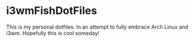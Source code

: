 # i3wmFishDotFiles
This is my personal dotfiles. In an attempt to fully embrace Arch Linux and i3wm. Hopefully this is cool someday!
